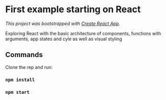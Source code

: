 # First example starting on React

*This project was bootstrapped with [Create React App](https://github.com/facebook/create-react-app).*

Exploring React with the basic architecture of components, functions with arguments, app states and cyle as well as visual styling

## Commands

Clone the rep and run:

### `npm install`
### `npm start`
